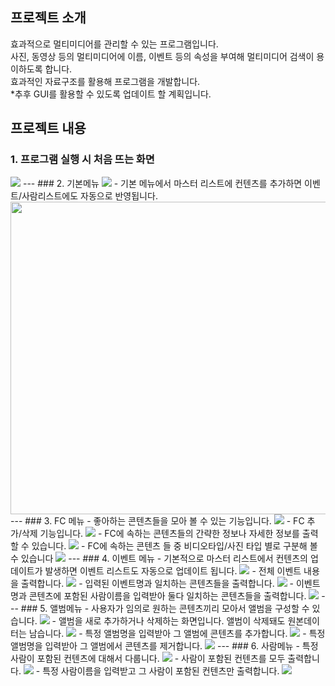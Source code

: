 ## 프로젝트 소개
효과적으로 멀티미디어를 관리할 수 있는 프로그램입니다.  
사진, 동영상 등의 멀티미디어에 이름, 이벤트 등의 속성을 부여해 멀티미디어 검색이 용이하도록 합니다.  
효과적인 자료구조를 활용해 프로그램을 개발합니다.  
*추후 GUI를 활용할 수 있도록 업데이트 할 계획입니다. 

## 프로젝트 내용
### 1. 프로그램 실행 시 처음 뜨는 화면  
<img src="images/1.png">
---
### 2. 기본메뉴  
<img src="images/2.png">
- 기본 메뉴에서 마스터 리스트에 컨텐츠를 추가하면 이벤트/사람리스트에도 자동으로 반영됩니다.  
<img src="images/3.png" height="500px" width="800px" ><br>
---
### 3. FC 메뉴 
- 좋아하는 콘텐츠들을 모아 볼 수 있는 기능입니다.    
<img src="images/4.png">
- FC 추가/삭제 기능입니다.  
<img src="images/5.png">
- FC에 속하는 콘텐츠들의 간략한 정보나 자세한 정보를 출력할 수 있습니다.  
<img src="images/7.png" >
 - FC에 속하는 콘텐츠 들 중 비디오타입/사진 타입 별로 구분해 볼 수 있습니다  
<img src="images/8.png" >
---
### 4. 이벤트 메뉴 
- 기본적으로 마스터 리스트에서 컨텐츠의 업데이트가 발생하면 이벤트 리스트도 자동으로 업데이트 됩니다.   
<img src="images/9.png" >
- 전체 이벤트 내용을 출력합니다.   
<img src="images/10.png">
- 입력된 이벤트명과 일치하는 콘텐츠들을 출력합니다.  
<img src="images/11.png" >
- 이벤트명과 콘텐츠에 포함된 사람이름을 입력받아 둘다 일치하는 콘텐츠들을 출력합니다.  
<img src="images/12.png" >
---
### 5. 앨범메뉴 
- 사용자가 임의로 원하는 콘텐츠끼리 모아서 앨범을 구성할 수 있습니다.  
<img src="images/13.png" >
- 앨범을 새로 추가하거나 삭제하는 화면입니다. 앨범이 삭제돼도 원본데이터는 남습니다.  
<img src="images/14.png" >
- 특정 앨범명을 입력받아 그 앨범에 콘텐츠를 추가합니다.  
<img src="images/15.png" >
- 특정 앨범명을 입력받아 그 앨범에서 콘텐츠를 제거합니다.  
<img src="images/16.png" >
---
### 6. 사람메뉴 
- 특정 사람이 포함된 컨텐츠에 대해서 다룹니다.  
<img src="images/17.png">
- 사람이 포함된 컨텐츠를 모두 출력합니다.  
<img src="images/18.png">
- 특정 사람이름을 입력받고 그 사람이 포함된 컨텐츠만 출력합니다.  
<img src="images/19.png" >
